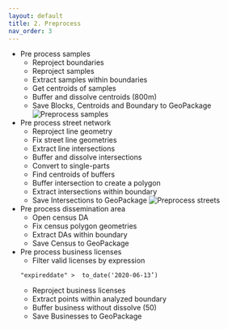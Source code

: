 ```yaml
---
layout: default
title: 2. Preprocess
nav_order: 3
---
```


- Pre process samples
  * Reproject boundaries
  * Reproject samples
  * Extract samples within boundaries
  * Get centroids of samples
  * Buffer and dissolve centroids (800m)
  * Save Blocks, Centroids and Boundary to GeoPackage
  ![Preprocess samples](https://github.com/ubc-library-rc/qgis-walkability/blob/master/images/preprocess_samples.png?raw=true)
- Pre process street network
  * Reproject line geometry
  * Fix street line geometries
  * Extract line intersections
  * Buffer and dissolve intersections
  * Convert to single-parts
  * Find centroids of buffers
  * Buffer intersection to create a polygon
  * Extract intersections within boundary
  * Save Intersections to GeoPackage
  ![Preprocess streets](https://github.com/ubc-library-rc/qgis-walkability/blob/master/images/preprocess_intersections.png?raw=true)
- Pre process dissemination area
  * Open census DA
  * Fix census polygon geometries
  * Extract DAs within boundary
  * Save Census to GeoPackage
- Pre process business licenses
  * Filter valid licenses by expression
  ```
  "expireddate" >  to_date('2020-06-13’)
  ```
  * Reproject business licenses
  * Extract points within analyzed boundary
  * Buffer business without dissolve (50)
  * Save Businesses to GeoPackage
